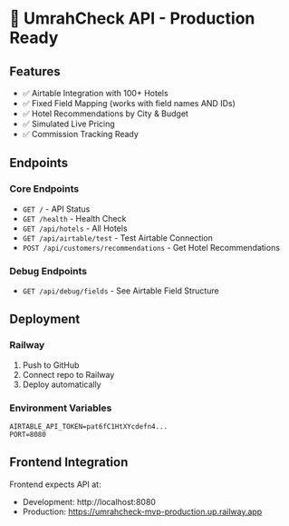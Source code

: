 # 🚀 UmrahCheck API - Production Ready

## Features
- ✅ Airtable Integration with 100+ Hotels
- ✅ Fixed Field Mapping (works with field names AND IDs)
- ✅ Hotel Recommendations by City & Budget
- ✅ Simulated Live Pricing
- ✅ Commission Tracking Ready

## Endpoints

### Core Endpoints
- `GET /` - API Status
- `GET /health` - Health Check
- `GET /api/hotels` - All Hotels
- `GET /api/airtable/test` - Test Airtable Connection
- `POST /api/customers/recommendations` - Get Hotel Recommendations

### Debug Endpoints
- `GET /api/debug/fields` - See Airtable Field Structure

## Deployment

### Railway
1. Push to GitHub
2. Connect repo to Railway
3. Deploy automatically

### Environment Variables
```
AIRTABLE_API_TOKEN=pat6fC1HtXYcdefn4...
PORT=8080
```

## Frontend Integration
Frontend expects API at:
- Development: http://localhost:8080
- Production: https://umrahcheck-mvp-production.up.railway.app